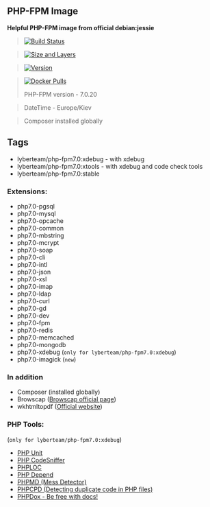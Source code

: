 ## PHP-FPM Image

 **Helpful PHP-FPM image from official debian:jessie**

 >  [![Build Status](https://travis-ci.org/lyberteam/php-fpm7.0.png?branch=master)](https://travis-ci.org/lyberteam/php-fpm7.0)

 >  [![Size and Layers](https://images.microbadger.com/badges/image/lyberteam/php-fpm7.0.svg?branch=master)](https://microbadger.com/images/lyberteam/php-fpm7.0)

 >  [![Version](https://images.microbadger.com/badges/version/lyberteam/php-fpm7.0.svg)](https://microbadger.com/images/lyberteam/php-fpm7.0)

 >  [![Docker Pulls](https://img.shields.io/docker/pulls/lyberteam/php-fpm7.0.svg)](https://hub.docker.com/r/lyberteam/php-fpm7.0)
 >
 > PHP-FPM version - 7.0.20

 > DateTime - Europe/Kiev

 > Composer installed globally

## Tags
 * lyberteam/php-fpm7.0:xdebug - with xdebug
 * lyberteam/php-fpm7.0:xtools - with xdebug and code check tools
 * lyberteam/php-fpm7.0:stable

### Extensions:

 * php7.0-pgsql
 * php7.0-mysql
 * php7.0-opcache
 * php7.0-common
 * php7.0-mbstring
 * php7.0-mcrypt
 * php7.0-soap
 * php7.0-cli
 * php7.0-intl
 * php7.0-json
 * php7.0-xsl
 * php7.0-imap
 * php7.0-ldap
 * php7.0-curl
 * php7.0-gd
 * php7.0-dev
 * php7.0-fpm
 * php7.0-redis
 * php7.0-memcached
 * php7.0-mongodb
 * php7.0-xdebug (`only for lyberteam/php-fpm7.0:xdebug`)
 * php7.0-imagick (`new`)

### In addition

 * Composer (installed globally)
 * Browscap ([Browscap official page](http://browscap.org/))
 * wkhtmltopdf ([Official website](https://wkhtmltopdf.org/))

### PHP Tools:
(`only for lyberteam/php-fpm7.0:xdebug`)
 * [PHP Unit](https://phpunit.de/)
 * [PHP CodeSniffer](https://www.squizlabs.com/php-codesniffer)
 * [PHPLOC](https://inviqa.com/blog/phploc-php-lines-code)
 * [PHP Depend](https://pdepend.org/)
 * [PHPMD (Mess Detector)](https://phpmd.org/)
 * [PHPCPD (Detecting duplicate code in PHP files)](http://www.codediesel.com/tools/detecting-duplicate-code-in-php-files/)
 * [PHPDox - Be free with docs!](http://phpdox.de/)


